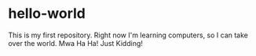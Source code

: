 # hello-world
This is my first repository.
Right now I'm learning computers, so I can take over the world. Mwa Ha Ha! Just Kidding!
